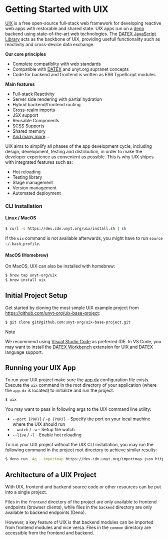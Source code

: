 # Getting Started with UIX

[UIX](https://uix.unyt.org) is a free open-source full-stack web framework for developing reactive web apps with restorable and shared state.
UIX apps run on a [deno](https://docs.deno.com/runtime/manual) backend using state-of-the-art web technologies.
The [DATEX JavaScript Library](https://docs.unyt.org/manual/datex/introduction) acts as the backbone of UIX, providing usefull functionality such as reactivity and cross-device data exchange.

**Our core principles**
 * Complete compatiblity with web standards
 * Compatible with [DATEX](https://github.com/unyt-org/datex-specification) and unyt.org supranet concepts
 * Code for backend and frontend is written as ES6 TypeScript modules

**Main features**
 * Full-stack Reactivity
 * Server side rendering with partial hydration
 * Hybrid backend/frontend routing
 * Cross-realm imports
 * JSX support
 * Reusable Components
 * SCSS Supports
 * Shared memory
 * [And many more](https://uix.unyt.org)...

UIX aims to simplify all phases of the app development cycle, including design, development, testing and distribution, in order to make the developer experience as convenient as possible. This is why UIX shipes with integrated features such as:
 * Hot reloading
 * Testing library
 * Stage management
 * Version management
 * Automated deployment

### CLI Installation

#### Linux / MacOS

```bash
$ curl -s https://dev.cdn.unyt.org/uix/install.sh | sh
```
If the `uix` command is not available afterwards, you might have to run `source ~/.bash_profile`.

#### MacOS (Homebrew)

On MacOS, UIX can also be installed with homebrew:
```bash
$ brew tap unyt-org/uix
$ brew install uix
```

## Initial Project Setup

Get started by cloning the most simple UIX example project from https://github.com/unyt-org/uix-base-project:
```bash
$ git clone git@github.com:unyt-org/uix-base-project.git
```

> [!NOTE]
> We recommend using [Visual Studio Code](https://code.visualstudio.com/download) as preferred IDE.
> In VS Code, you may want to install the [DATEX Workbench](https://marketplace.visualstudio.com/items?itemName=unytorg.datex-workbench) extension
> for UIX and DATEX language support.



## Running your UIX App
To run your UIX project make sure the [app.dx]() configuration file exists.
Execute the `uix` command in the root directory of your application (where the `app.dx` is located) to initialize and run the project.

```bash
$ uix
```

You may want to pass in following args to the UIX command line utility:
* `--port {PORT}` / `-p {PORT}` - Specify the port on your local machine where the UIX should run
* `--watch` / `-w` - Setup file watch
* `--live` / `-l` - Enable hot reloading

To run your UIX project without the UIX CLI installation, you may run the following command in the project root directory to achieve similar results:
```bash
$ deno run -Aq --importmap https://dev.cdn.unyt.org/importmap.json https://dev.cdn.unyt.org/uix/run.ts
```

## Architecture of a UIX Project

With UIX, frontend and backend source code or other resources can be put into a single project.

Files in the `frontend` directory of the project are only available to frontend endpoints (browser clients), while files in the `backend` directory are only available to backend endpoints (Deno).

However, a key feature of UIX is that backend modules can be imported from frontend modules and vice versa.
Files in the `common` directory are accessible from the frontend and backend.

